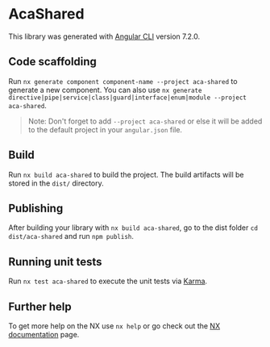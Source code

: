 # AcaShared

This library was generated with [Angular CLI](https://github.com/angular/angular-cli) version 7.2.0.

## Code scaffolding

Run `nx generate component component-name --project aca-shared` to generate a new component. You can also use `nx generate directive|pipe|service|class|guard|interface|enum|module --project aca-shared`.

> Note: Don't forget to add `--project aca-shared` or else it will be added to the default project in your `angular.json` file.

## Build

Run `nx build aca-shared` to build the project. The build artifacts will be stored in the `dist/` directory.

## Publishing

After building your library with `nx build aca-shared`, go to the dist folder `cd dist/aca-shared` and run `npm publish`.

## Running unit tests

Run `nx test aca-shared` to execute the unit tests via [Karma](https://karma-runner.github.io).

## Further help

To get more help on the NX use `nx help` or go check out the [NX documentation](https://nx.dev/getting-started/intro) page.
